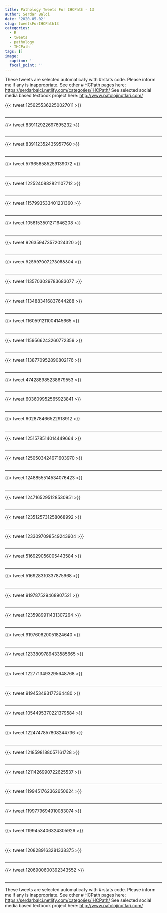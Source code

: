 ```yaml
---
title: Pathology Tweets For IHCPath - 13
author: Serdar Balci
date: '2020-05-02'
slug: tweetsForIHCPath13
categories:
  - R
  - tweets
  - pathology
  - IHCPath
tags: []
image:
  caption: ''
  focal_point: ''
---
```



These tweets are selected automatically with #rstats code. Please inform me if any is inappropriate.
See other #IHCPath pages here: https://serdarbalci.netlify.com/categories/IHCPath/ 
See selected social media based textbook project here: http://www.patolojinotlari.com/

{{< tweet 1256255362250027011 >}}
<br>
<br>
<hr>
{{< tweet 839112922697695232 >}}
<br>
<br>
<hr>
{{< tweet 839112352435957760 >}}
<br>
<br>
<hr>
{{< tweet 579656585259139072 >}}
<br>
<br>
<hr>
{{< tweet 1225240882821107712 >}}
<br>
<br>
<hr>
{{< tweet 1157993533401231360 >}}
<br>
<br>
<hr>
{{< tweet 1056153501271646208 >}}
<br>
<br>
<hr>
{{< tweet 926359473572024320 >}}
<br>
<br>
<hr>
{{< tweet 925997007273058304 >}}
<br>
<br>
<hr>
{{< tweet 1135703029783683077 >}}
<br>
<br>
<hr>
{{< tweet 1134883416837644288 >}}
<br>
<br>
<hr>
{{< tweet 1160591211004145665 >}}
<br>
<br>
<hr>
{{< tweet 1159566243260772359 >}}
<br>
<br>
<hr>
{{< tweet 1138770952890802176 >}}
<br>
<br>
<hr>
{{< tweet 474288985238679553 >}}
<br>
<br>
<hr>
{{< tweet 603609952565923841 >}}
<br>
<br>
<hr>
{{< tweet 602878466522918912 >}}
<br>
<br>
<hr>
{{< tweet 1251578514014449664 >}}
<br>
<br>
<hr>
{{< tweet 1250503424971603970 >}}
<br>
<br>
<hr>
{{< tweet 1248855514534076423 >}}
<br>
<br>
<hr>
{{< tweet 1247165295128530951 >}}
<br>
<br>
<hr>
{{< tweet 1235125731258068992 >}}
<br>
<br>
<hr>
{{< tweet 1233097098549243904 >}}
<br>
<br>
<hr>
{{< tweet 516929056005443584 >}}
<br>
<br>
<hr>
{{< tweet 516928310337875968 >}}
<br>
<br>
<hr>
{{< tweet 919787529468907521 >}}
<br>
<br>
<hr>
{{< tweet 1235989911431307264 >}}
<br>
<br>
<hr>
{{< tweet 919760620051824640 >}}
<br>
<br>
<hr>
{{< tweet 1233809789433585665 >}}
<br>
<br>
<hr>
{{< tweet 1227713493295648768 >}}
<br>
<br>
<hr>
{{< tweet 919453493177364480 >}}
<br>
<br>
<hr>
{{< tweet 1054495370221379584 >}}
<br>
<br>
<hr>
{{< tweet 1224747857808244736 >}}
<br>
<br>
<hr>
{{< tweet 1218598188057161728 >}}
<br>
<br>
<hr>
{{< tweet 1211426990722625537 >}}
<br>
<br>
<hr>
{{< tweet 1199451762362650624 >}}
<br>
<br>
<hr>
{{< tweet 1199779694910083074 >}}
<br>
<br>
<hr>
{{< tweet 1199453406324305926 >}}
<br>
<br>
<hr>
{{< tweet 1208289163281338375 >}}
<br>
<br>
<hr>
{{< tweet 1206900600392343552 >}}
<br>
<br>
<hr>


These tweets are selected automatically with #rstats code. Please inform me if any is inappropriate.
See other #IHCPath pages here: https://serdarbalci.netlify.com/categories/IHCPath/ 
See selected social media based textbook project here: http://www.patolojinotlari.com/
